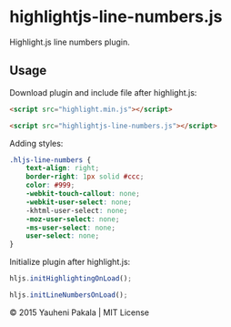 # highlightjs-line-numbers.js

Highlight.js line numbers plugin.

## Usage

Download plugin and include file after highlight.js:
```html
<script src="highlight.min.js"></script>

<script src="highlightjs-line-numbers.js"></script>
```

Adding styles:
```css
.hljs-line-numbers {
	text-align: right;
	border-right: 1px solid #ccc;
	color: #999;
	-webkit-touch-callout: none;
	-webkit-user-select: none;
	-khtml-user-select: none;
	-moz-user-select: none;
	-ms-user-select: none;
	user-select: none;
}
```

Initialize plugin after highlight.js:
```js
hljs.initHighlightingOnLoad();

hljs.initLineNumbersOnLoad();
```

&copy; 2015 Yauheni Pakala | MIT License